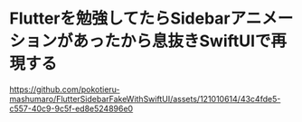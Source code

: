 # Flutterを勉強してたらSidebarアニメーションがあったから息抜きSwiftUIで再現する

https://github.com/pokotieru-mashumaro/FlutterSidebarFakeWithSwiftUI/assets/121010614/43c4fde5-c557-40c9-9c5f-ed8e524896e0

